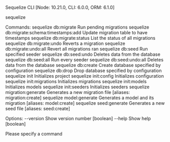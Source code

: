 Sequelize CLI [Node: 10.21.0, CLI: 6.0.0, ORM: 6.1.0]

sequelize <command>

Commands:
  sequelize db:migrate                        Run pending migrations
  sequelize db:migrate:schema:timestamps:add  Update migration table to have timestamps
  sequelize db:migrate:status                 List the status of all migrations
  sequelize db:migrate:undo                   Reverts a migration
  sequelize db:migrate:undo:all               Revert all migrations ran
  sequelize db:seed                           Run specified seeder
  sequelize db:seed:undo                      Deletes data from the database
  sequelize db:seed:all                       Run every seeder
  sequelize db:seed:undo:all                  Deletes data from the database
  sequelize db:create                         Create database specified by configuration
  sequelize db:drop                           Drop database specified by configuration
  sequelize init                              Initializes project
  sequelize init:config                       Initializes configuration
  sequelize init:migrations                   Initializes migrations
  sequelize init:models                       Initializes models
  sequelize init:seeders                      Initializes seeders
  sequelize migration:generate                Generates a new migration file      [aliases: migration:create]
  sequelize model:generate                    Generates a model and its migration [aliases: model:create]
  sequelize seed:generate                     Generates a new seed file           [aliases: seed:create]

Options:
  --version  Show version number                                                  [boolean]
  --help     Show help                                                            [boolean]

Please specify a command